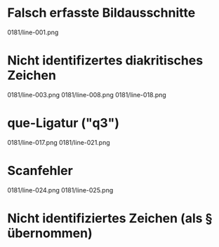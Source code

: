 # Falsch erfasste Bildausschnitte
0181/line-001.png
# Nicht identifizertes diakritisches Zeichen
0181/line-003.png
0181/line-008.png
0181/line-018.png
# que-Ligatur ("q3")
0181/line-017.png
0181/line-021.png
# Scanfehler
0181/line-024.png
0181/line-025.png
# Nicht identifiziertes Zeichen (als § übernommen)
